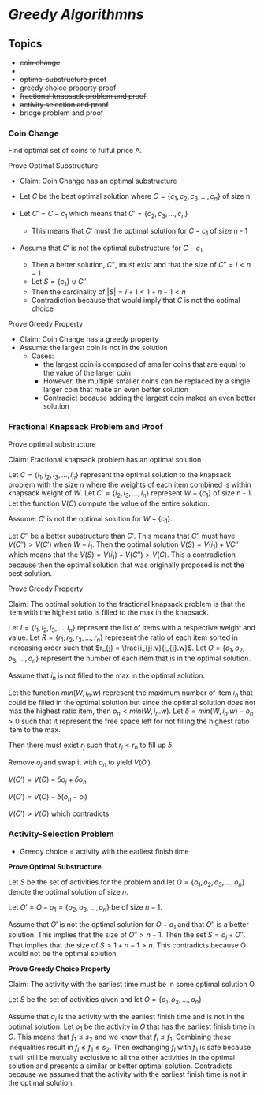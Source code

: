 # ***Greedy Algorithmns***

## **Topics**

- ~~coin change~~
- 
- ~~optimal substructure proof~~
- ~~greedy choice property proof~~
- ~~fractional knapsack problem and proof~~
- ~~activity selection and proof~~
- bridge problem and proof

### **Coin Change**

Find optimal set of coins to fulful price A.

Prove Optimal Substructure
- Claim: Coin Change has an optimal substructure
  
- Let $C$ be the best optimal solution where $C = \{c_{1}, c_{2}, c_{3}, ..., c_{n}\}$ of size n
- Let $C' = C - c_{1}$ which means that $C' = \{c_{2}, c_{3}, ... , c_{n}\}$
  - This means that $C'$ must the optimal solution for $C - c_{1}$ of size n - 1
  
- Assume that $C'$ is not the optimal substructure for $C - c_{1}$
  - Then a better solution, $C''$, must exist and that the size of $C'' = i < n - 1$
  - Let $S = \{c_{1}\} \cup C''$
  - Then the cardinality of $|S| = i + 1 < 1 + n - 1 < n$
  - Contradiction because that would imply that $C$ is not the optimal choice

Prove Greedy Property
- Claim: Coin Change has a greedy property
- Assume: the largest coin is not in the solution
  - Cases: 
    - the largest coin is composed of smaller coins that are equal to the value of the larger coin
    - However, the multiple smaller coins can be replaced by a single larger coin that make an even better solution
    - Contradict because adding the largest coin makes an even better solution


### **Fractional Knapsack Problem and Proof**

Prove optimal substructure

Claim: Fractional knapsack problem has an optimal solution

Let $C = \{i_{1}, i_{2}, i_{3}, ..., i_{n}\}$ represent the optimal solution to the knapsack problem with the size $n$ where the weights of each item combined is within knapsack weight of $W$. Let $C' = \{i_{2}, i_{3}, ..., i_{n}\}$ represent $W - \{c_{1}\}$ of size n - 1. Let the function $V(C)$ compute the value of the entire solution.

Assume: $C'$ is not the optimal solution for $W - \{c_{1}\}$. 

Let $C''$ be a better substructure than $C'$. This means that $C''$ must have  $V(C'') > V(C')$ when $W - i_{1}$. Then the optimal solution $V(S) = V(i_{1}) + V{C''}$ which means that the $V(S) = V(i_{1}) + V(C'') > V(C)$. This a contradiction because then the optimal solution that was originally proposed is not the best solution.


Prove Greedy Property

Claim: The optimal solution to the fractional knapsack problem is that the item with the highest ratio is filled to the max in the knapsack.

Let $I = \{i_{1}, i_{2}, i_{3}, ..., i_{n}\}$ represent the list of items with a respective weight and value. Let $R = \{r_{1}, r_{2}, r_{3}, ..., r_{n}\}$ represent the ratio of each item sorted in increasing order such that $r_{j} = \frac{i_{j}.v}{i_{j}.w}$. Let $O = \{o_{1}, o_{2}, o_{3},..., o_{n}\}$ represent the number of each item that is in the optimal solution.

Assume that $i_{n}$ is not filled to the max in the optimal solution.

Let the function $min(W, i_{n}.w)$ represent the maximum number of item $i_{n}$ that could be filled in the optimal solution but since the optimal solution does not max the highest ratio item, then $o_{n} < min(W, i_{n}.w)$. Let $\delta = min(W, i_{n}.w) - o_{n} > 0$ such that it represent the free space left for not filling the highest ratio item to the max.

Then there must exist $r_{j}$ such that $r_{j} < r_{n}$ to fill up $\delta$.

Remove $o_{j}$ and swap it with $o_{n}$ to yield $V(O')$.

$V(O') = V(O) - \delta o_{j} + \delta o_{n}$

$V(O') = V(O) - \delta(o_{n} - o_{j})$

$V(O') > V(O)$ which contradicts  


### **Activity-Selection Problem**

- Greedy choice = activity with the earliest finish time

**Prove Optimal Substructure**

Let $S$ be the set of activities for the problem and let $O = \{o_{1}, o_{2}, o_{3}, ..., o_{n}\}$ denote the optimal solution of size $n$.

Let $O' = O - {o_{1}} = \{o_{2}, o_{3}, ..., o_{n}\}$ be of size $n - 1$. 

Assume that $O'$ is not the optimal solution for $O - {o_{1}}$ and that $O''$ is a better solution. This implies that the size of $O'' > n - 1$. Then the set $S = {o_{i}} + O''$. That implies that the size of $S > 1 + n - 1 > n$. This contradicts because O would not be the optimal solution. 

**Prove Greedy Choice Property**

Claim: The activity with the earliest time must be in some optimal solution O. 

Let $S$ be the set of activities given and let $O = \{o_{1}, o_{2}, ..., o_{n}\}$ 

Assume that $a_i$ is the activity with the earliest finish time and is not in the optimal solution. Let $o_1$ be the activity in $O$ that has the earliest finish time in $O$. This means that $f_1 \leq s_2$ and we know that $f_i \leq f_1$. Combining these inequalities result in $f_i \leq f_1 \leq s_2$. Then exchanging $f_i$ with $f_1$ is safe because it will still be mutually exclusive to all the other activities in the optimal solution and presents a similar or better optimal solution. Contradicts because we assumed that the activity with the earliest finish time is not in the optimal solution.  

